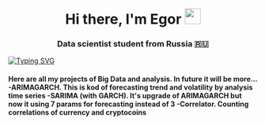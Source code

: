 <h1 align="center">Hi there, I'm Egor</a> 
<img src="https://github.com/blackcater/blackcater/raw/main/images/Hi.gif" height="32"/></h1>
<h3 align="center">Data scientist student from Russia 🇷🇺</h3>
<a href="https://git.io/typing-svg"><img src="https://readme-typing-svg.herokuapp.com?font=Fira+Code&duration=10000&pause=100&multiline=true&random=false&width=1000&height=100&lines=A+long+time+ago+in+a+galaxy+far%2C+far+away...++++++++++++++++++a+little+data+scientist+appeared" alt="Typing SVG" /></a>
<h4>Here are all my projects of Big Data and analysis. In future it will be more...
  -ARIMAGARCH. This is kod of forecasting trend and volatility by analysis time series
  -SARIMA (with GARCH). It's upgrade of ARIMAGARCH but now it using 7 params for forecasting instead of 3
  -Correlator. Counting correlations of currency and cryptocoins</h4>
<!--
**MoriBull/MoriBull** is a ✨ _special_ ✨ repository because its `README.md` (this file) appears on your GitHub profile.

Here are some ideas to get you started:

- 🔭 I’m currently working on ...
- 🌱 I’m currently learning ...
- 👯 I’m looking to collaborate on ...
- 🤔 I’m looking for help with ...
- 💬 Ask me about ...
- 📫 How to reach me: ...
- 😄 Pronouns: ...
- ⚡ Fun fact: ...
-->
